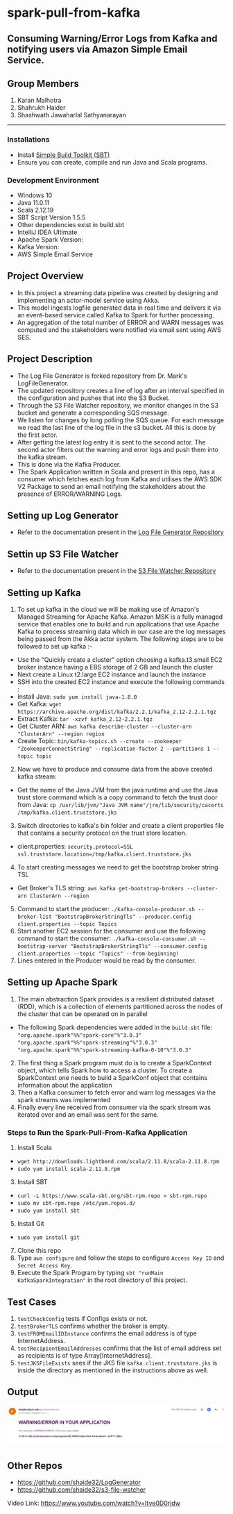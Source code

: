 # spark-pull-from-kafka
Consuming Warning/Error Logs from Kafka and notifying users via Amazon Simple Email Service.
---
## Group Members
1. Karan Malhotra
2. Shahrukh Haider
3. Shashwath Jawaharlal Sathyanarayan
---

### Installations
+ Install [Simple Build Toolkit (SBT)](https://www.scala-sbt.org/1.x/docs/index.html)
+ Ensure you can create, compile and run Java and Scala programs.

### Development Environment
+ Windows 10
+ Java 11.0.11
+ Scala 2.12.19
+ SBT Script Version 1.5.5
+ Other dependencies exist in build.sbt
+ IntelliJ IDEA Ultimate
+ Apache Spark Version: 
+ Kafka Version: 
+ AWS Simple Email Service

## Project Overview
+ In this project a streaming data pipeline was created by designing and implementing an actor-model service using Akka.
+ This model  ingests logfile generated data in real time and delivers it via an event-based service called Kafka to Spark for further processing. 
+ An aggregation of the total number of ERROR and WARN messages was computed and the stakeholders were notified via email sent using AWS SES.

## Project Description
- The Log File Generator is forked repository from Dr. Mark's LogFileGenerator.
- The updated repository creates a line of log after an interval specified in the configuration and pushes that into the S3 Bucket.
- Through the S3 File Watcher repository, we monitor changes in the S3 bucket and generate a corresponding SQS message.
- We listen for changes by long polling the SQS queue. For each message we read the last line of the log file in the s3 bucket. All this is done by the first actor.
- After getting the latest log entry it is sent to the second actor. The second actor filters out the warning and error logs and push them into the kafka stream.
- This is done via the Kafka Producer.
- The Spark Application written in Scala and present in this repo, has a consumer which fetches each log from Kafka and utilises the AWS SDK V2 Package to send an email notifying the stakeholders about the presence of ERROR/WARNING Logs.

## Setting up Log Generator
- Refer to the documentation present in the [Log File Generator Repository](https://github.com/shaide32/LogGenerator)

## Settin up S3 File Watcher
- Refer to the documentation present in the [S3 File Watcher Repository](https://github.com/shaide32/s3-file-watcher)

## Setting up Kafka
1. To set up kafka in the cloud we will be making use of Amazon's Managed Streaming for Apache Kafka. Amazon MSK is a fully managed service that enables one to build and run applications that use Apache Kafka to process streaming data which in our case are the log messages being passed from the Akka actor system. The following steps are to be followed to set up kafka :-
- Use the "Quickly create a cluster" option choosing a kafka.t3.small EC2 broker instance having a EBS storage of 2 GB and launch the cluster
- Next create a Linux t2.large EC2 instance and launch the instance
- SSH into the created EC2 instance and execute the following commands :
- Install Java: `sudo yum install java-1.8.0`
- Get Kafka: `wget  https://archive.apache.org/dist/kafka/2.2.1/kafka_2.12-2.2.1.tgz`
- Extract Kafka: `tar -xzvf kafka_2.12-2.2.1.tgz`
- Get Cluster ARN: `aws kafka describe-cluster --cluster-arn "ClusterArn" --region region`
- Create Topic: `bin/kafka-topics.sh --create --zookeeper "ZookeeperConnectString" --replication-factor 2 --partitions 1 --topic topic`
2. Now we have to produce and consume data from the above created kafka stream:
- Get the name of the Java JVM from the java runtime and use the Java trust store command which is a copy command to fetch the trust door from Java: `cp /usr/lib/jvm/"Java JVM name"/jre/lib/security/cacerts /tmp/kafka.client.truststore.jks`
3. Switch directories to kafka's bin folder and create a client properties file that contains a security protocol on the trust store location.
- client.properties: `security.protocol=SSL ssl.truststore.location=/tmp/kafka.client.truststore.jks`
4. To start creating messages we need to get the bootstrap broker string TSL 
- Get Broker's TLS string: `aws kafka get-bootstrap-brokers --cluster-arn ClusterArn --region`
5. Command to start the producer: `./kafka-console-producer.sh --broker-list "BootstrapBrokerStringTls" --producer.config client.properties --topic Topics`
6. Start another EC2 session for the consumer and use the following command to start the consumer: `./kafka-console-consumer.sh --bootstrap-server "BootstrapBrokerStringTls" --consumer.config client.properties --topic "Topics" --from-beginning!`
7. Lines entered in the Producer would be read by the consumer.


## Setting up Apache Spark
1. The main abstraction Spark provides is a resilient distributed dataset (RDD), which is a collection of elements partitioned across the nodes of the cluster that can be operated on in parallel
- The following Spark dependencies were added in the `build.sbt` file:
	`"org.apache.spark"%%"spark-core"%"3.0.3"`
	`"org.apache.spark"%%"spark-streaming"%"3.0.3"`
	`"org.apache.spark"%%"spark-streaming-kafka-0-10"%"3.0.3"`
2. The first thing a Spark program must do is to create a SparkContext object, which tells Spark how to access a cluster. To create a SparkContext one needs to build a SparkConf object that contains information about the application
3. Then a Kafka consumer to fetch error and warn log messages via the spark streams was implemented 
4. Finally every line received from consumer via the spark stream was iterated over and an email was sent for the same.

### Steps to Run the Spark-Pull-From-Kafka Application
1. Install Scala
 - `wget http://downloads.lightbend.com/scala/2.11.8/scala-2.11.8.rpm`
 - `sudo yum install scala-2.11.8.rpm`
3. Install SBT
 - `curl -L https://www.scala-sbt.org/sbt-rpm.repo > sbt-rpm.repo`
 - `sudo mv sbt-rpm.repo /etc/yum.repos.d/`
 - `sudo yum install sbt`
5. Install Git
 - `sudo yum install git`
7. Clone this repo
8. Type `aws configure` and follow the steps to configure `Access Key ID` and `Secret Access Key`.
9. Execute the Spark Program by typing `sbt "runMain KafkaSparkIntegration"` in the root directory of this project.

## Test Cases
1. `testCheckConfig` tests if Configs exists or not.
2. `testBrokerTLS` confirms whether the broker is empty.
3. `testFROMEmailIDInstance` confirms the email address is of type InternetAddress.
4. `testRecipientEmailAddresses` confirms that the list of email address set as recipients is of type Array[InternetAddress].
5. `testJKSFileExists` sees if the JKS file `kafka.client.truststore.jks` is inside the directory as mentioned in the instructions above as well.

## Output
<p align="center">
  <img src="https://github.com/karanmalh0tra/spark-pull-from-kafka/blob/main/Images/output.png" alt="output image"/>
</p>

## Other Repos
+ https://github.com/shaide32/LogGenerator
+ https://github.com/shaide32/s3-file-watcher

Video Link: https://www.youtube.com/watch?v=Itve0D0rjdw
